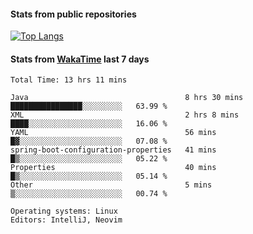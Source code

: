 #### Stats from public repositories

[![Top Langs](https://github-readme-stats.vercel.app/api/top-langs/?username=hyoghurt&layout=compact&exclude_repo=multiserver,docker_compose&langs_count=6)](https://github.com/anuraghazra/github-readme-stats)

#### Stats from [WakaTime](https://wakatime.com/@hyoghurt) last 7 days
<!--START_SECTION:waka-->

```text
Total Time: 13 hrs 11 mins

Java                                   8 hrs 30 mins   ████████████████░░░░░░░░░   63.99 %
XML                                    2 hrs 8 mins    ████░░░░░░░░░░░░░░░░░░░░░   16.06 %
YAML                                   56 mins         █▓░░░░░░░░░░░░░░░░░░░░░░░   07.08 %
spring-boot-configuration-properties   41 mins         █▒░░░░░░░░░░░░░░░░░░░░░░░   05.22 %
Properties                             40 mins         █▒░░░░░░░░░░░░░░░░░░░░░░░   05.14 %
Other                                  5 mins          ▒░░░░░░░░░░░░░░░░░░░░░░░░   00.74 %

Operating systems: Linux
Editors: IntelliJ, Neovim
```

<!--END_SECTION:waka-->
